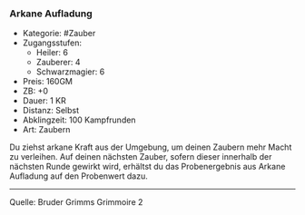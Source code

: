 ### Arkane Aufladung

- Kategorie: #Zauber
- Zugangsstufen:
  - Heiler: 6
  - Zauberer: 4
  - Schwarzmagier: 6
- Preis: 160GM
- ZB: +0
- Dauer: 1 KR
- Distanz: Selbst
- Abklingzeit: 100 Kampfrunden
- Art: Zaubern

Du ziehst arkane Kraft aus der Umgebung, um deinen Zaubern mehr Macht zu verleihen. Auf deinen nächsten Zauber, sofern dieser innerhalb der nächsten Runde gewirkt wird, erhältst du das Probenergebnis aus Arkane Aufladung auf den Probenwert dazu.

---

Quelle: Bruder Grimms Grimmoire 2
